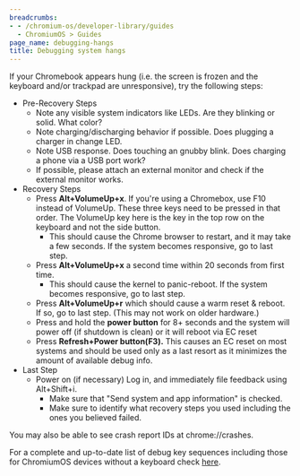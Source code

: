 ```yaml
---
breadcrumbs:
- - /chromium-os/developer-library/guides
  - ChromiumOS > Guides
page_name: debugging-hangs
title: Debugging system hangs
---
```


If your Chromebook appears hung (i.e. the screen is frozen and the keyboard
and/or trackpad are unresponsive), try the following steps:

*   Pre-Recovery Steps
    *   Note any visible system indicators like LEDs. Are they blinking
                or solid. What color?
    *   Note charging/discharging behavior if possible. Does plugging a
                charger in change LED.
    *   Note USB response. Does touching an gnubby blink. Does charging
                a phone via a USB port work?
    *   If possible, please attach an external monitor and check if the
                external monitor works.
*   Recovery Steps
    *   Press **Alt+VolumeUp+x**. If you're using a Chromebox, use F10
                instead of VolumeUp. These three keys need to be pressed in that
                order. The VolumeUp key here is the key in the top row on the
                keyboard and not the side button.
        *   This should cause the Chrome browser to restart, and it may
                    take a few seconds. If the system becomes responsive, go to
                    last step.
    *   Press **Alt+VolumeUp+x** a second time within 20 seconds from first time.
        *   This should cause the kernel to panic-reboot. If the system
                    becomes responsive, go to last step.
    *   Press **Alt+VolumeUp+r** which should cause a warm reset &
                reboot. If so, go to last step. (This may not work on older
                hardware.)
    *   Press and hold the **power button** for 8+ seconds and the
                system will power off (if shutdown is clean) or it will reboot
                via EC reset
    *   Press **Refresh+Power button(F3).** This causes an EC reset on
                most systems and should be used only as a last resort as it
                minimizes the amount of available debug info.
*   Last Step
    *   Power on (if necessary) Log in, and immediately file feedback
                using Alt+Shift+i.
        *   Make sure that "Send system and app information" is checked.
        *   Make sure to identify what recovery steps you used including
                    the ones you believed failed.

You may also be able to see crash report IDs at chrome://crashes.

For a complete and up-to-date list of debug key sequences including those for
ChromiumOS devices without a keyboard check
[here](/chromium-os/developer-library/guides/debugging/debug-buttons).
